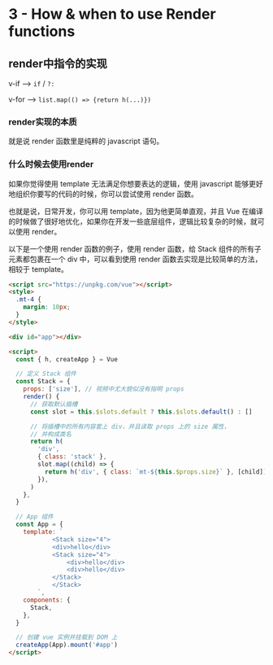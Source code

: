 # 3 - How & when to use Render functions

## render中指令的实现

v-if --> `if` / `?:`

v-for --> `list.map(() => {return h(...)})`



### render实现的本质

就是说 render 函数里是纯粹的 javascript 语句。



### 什么时候去使用render

如果你觉得使用 template 无法满足你想要表达的逻辑，使用 javascript 能够更好地组织你要写的代码的时候，你可以尝试使用 render 函数。

也就是说，日常开发，你可以用 template，因为他更简单直观，并且 Vue 在编译的时候做了很好地优化，如果你在开发一些底层组件，逻辑比较复杂的时候，就可以使用 render。

以下是一个使用 render 函数的例子，使用 render 函数，给 Stack 组件的所有子元素都包裹在一个 div 中，可以看到使用 render 函数去实现是比较简单的方法，相较于 template。

```html
<script src="https://unpkg.com/vue"></script>
<style>
  .mt-4 {
    margin: 10px;
  }
</style>

<div id="app"></div>

<script>
  const { h, createApp } = Vue

  // 定义 Stack 组件
  const Stack = {
    props: ['size'], // 视频中尤大貌似没有指明 props
    render() {
      // 获取默认插槽
      const slot = this.$slots.default ? this.$slots.default() : []

      // 将插槽中的所有内容套上 div，并且读取 props 上的 size 属性，
      // 并构成类名
      return h(
        'div',
        { class: 'stack' },
        slot.map((child) => {
          return h('div', { class: `mt-${this.$props.size}` }, [child])
        }),
      )
    },
  }

  // App 组件
  const App = {
    template: `
            <Stack size="4">
            <div>hello</div>
            <Stack size="4">
                <div>hello</div>
                <div>hello</div>
            </Stack>
            </Stack>
        `,
    components: {
      Stack,
    },
  }

  // 创建 vue 实例并挂载到 DOM 上
  createApp(App).mount('#app')
</script>
```